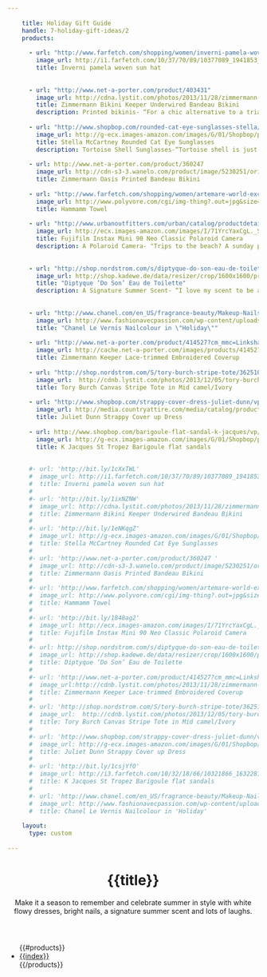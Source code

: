 ```yaml
---
 
    title: Holiday Gift Guide
    handle: 7-holiday-gift-ideas/2
    products:
 
      - url: "http://www.farfetch.com/shopping/women/inverni-pamela-woven-sun-hat-item-10377089.aspx?storeid=9319"
        image_url: http://i1.farfetch.com/10/37/70/89/10377089_1941853_800.jpg  
        title: Inverni pamela woven sun hat 
 
 
      - url: "http://www.net-a-porter.com/product/403431"
        image_url: http://cdna.lystit.com/photos/2013/11/28/zimmermann-blue-keeper-underwired-bandeau-bikini-product-1-15366870-733970995_large_flex.jpeg 
        title: Zimmermann Bikini Keeper Underwired Bandeau Bikini 
        description: Printed bikinis- “For a chic alternative to a triangle string bikini, opt for a bandeau style top. These beautifully printed bow bandeau bikini’s from Zimmermann are a simple yet stylish print to embrace the summer vibes.” -- Aubrey from TheLoveAssembly 
  
      - url: "http://www.shopbop.com/rounded-cat-eye-sunglasses-stella/vp/v=1/845524441959527.htm"
        image_url: http://g-ecx.images-amazon.com/images/G/01/Shopbop/p/pcs/products/stela/stela2014122552/stela2014122552_q3_1-0.jpg  
        title: Stella McCartney Rounded Cat Eye Sunglasses
        description: Tortoise Shell Sunglasses-“Tortoise shell is just as neutral as black. Pairing them back with your wardrobe is as easy as a pair of black sunglasses, only they add a hint of subtle cool.” -- Aubrey from TheLoveAssembly
      
      - url: http://www.net-a-porter.com/product/360247
        image_url: http://cdn-s3-3.wanelo.com/product/image/5230251/original.jpg 
        title: Zimmermann Oasis Printed Bandeau Bikini
 
      - url: "http://www.farfetch.com/shopping/women/artemare-world-exclusive-hammam-towel-item-10562310.aspx?storeid=9352"
        image_url: http://www.polyvore.com/cgi/img-thing?.out=jpg&size=l&tid=96770507 
        title: Hammamm Towel 
 
      - url: "http://www.urbanoutfitters.com/urban/catalog/productdetail.jsp?id=30664908"
        image_url: http://ecx.images-amazon.com/images/I/71YrcYaxCgL._SL1500_.jpg 
        title: Fujifilm Instax Mini 90 Neo Classic Polaroid Camera
        description: A Polaroid Camera- "Trips to the beach? A sunday picnic for lunch.? The new Instax Mini 90 by Fuji doesn't only look stylish but is the perfect companion to take along to all your summer soirees and adventures. With new features like double exposure, macro mode and high performance flash, every kind of photographer can snap memories creatively and have them developed in an instant." -- Aubrey from TheLoveAssembly
        
 
      - url: "http://shop.nordstrom.com/s/diptyque-do-son-eau-de-toilette/3317810"
        image_url: http://shop.kadewe.de/data/resizer/crop/1600x1600/products/dosonedt50_original.jpg 
        title: "Diptyque ‘Do Son’ Eau de Toilette"
        description: A Signature Summer Scent- “I love my scent to be a reflection of each season. For the cooler months - a warm, slightly masculine scent and in the warmer months - fresh, floral and light.” -- Aubrey from TheLoveAssembly 
        
 
      - url: "http://www.chanel.com/en_US/fragrance-beauty/Makeup-Nails-LE-VERNIS-89314"
        image_url: http://www.fashionavecpassion.com/wp-content/uploads/2012/05/Chanel-Summer-2012-Le-Vernis-Nail-Colour.jpg 
        title: "Chanel Le Vernis Nailcolour in \"Holiday\""
 
      - url: "http://www.net-a-porter.com/product/414527?cm_mmc=LinkshareUK-_-QFGLnEolOWg-_-Custom-_-LinkBuilder&siteID=QFGLnEolOWg-Z7avHiLd2KoXwB.7lVFIPw"
        image_url: http://cache.net-a-porter.com/images/products/414527/414527_in_pp.jpg
        title: Zimmermann Keeper Lace-trimmed Embroidered Coverup
 
      - url: "http://shop.nordstrom.com/S/tory-burch-stripe-tote/3625101?origin=keywordsearch"
        image_url:  http://cdnb.lystit.com/photos/2013/12/05/tory-burch-mid-camel-ivory-stripe-tote-product-1-15928422-888107185_large_flex.jpeg 
        title: Tory Burch Canvas Stripe Tote in Mid camel/Ivory
 
      - url: "http://www.shopbop.com/strappy-cover-dress-juliet-dunn/vp/v=1/1562519778.htm?folderID=2534374302072409&fm=other-shopbysize&colorId=10784"
        image_url: http://media.countryattire.com/media/catalog/product/cache/1/small_image/200x246/9df78eab33525d08d6e5fb8d27136e95/j/u/juliett-dunn-cotton-camisole-dress-7032---white-gold-1.jpg
        title: Juliet Dunn Strappy Cover up Dress
 
      - url: http://www.shopbop.com/barigoule-flat-sandal-k-jacques/vp/v=1/1582599501.htm?fm=search-shopbysize
        image_url: http://g-ecx.images-amazon.com/images/G/01/Shopbop/p/pcs/products/kjaqu/kjaqu4003916680/kjaqu4003916680_q3_1-0.jpg
        title: K Jacques St Tropez Barigoule flat sandals
 
 
      #- url: 'http://bit.ly/1cXxTWL'
      #  image_url: http://i1.farfetch.com/10/37/70/89/10377089_1941853_800.jpg  
      #  title: Inverni pamela woven sun hat 
      #
      #- url: 'http://bit.ly/1ixNZNW'
      #  image_url: http://cdna.lystit.com/photos/2013/11/28/zimmermann-blue-keeper-underwired-bandeau-bikini-product-1-15366870-733970995_large_flex.jpeg 
      #  title: Zimmermann Bikini Keeper Underwired Bandeau Bikini 
      #
      #- url: 'http://bit.ly/1eNKqgZ'
      #  image_url: http://g-ecx.images-amazon.com/images/G/01/Shopbop/p/pcs/products/stela/stela2014122552/stela2014122552_q3_1-0.jpg  
      #  title: Stella McCartney Rounded Cat Eye Sunglasses
      #
      #- url: 'http://www.net-a-porter.com/product/360247 '
      #  image_url: http://cdn-s3-3.wanelo.com/product/image/5230251/original.jpg 
      #  title: Zimmermann Oasis Printed Bandeau Bikini
      #
      #- url: 'http://www.farfetch.com/shopping/women/artemare-world-exclusive-hammam-towel-item-10562310.aspx?storeid=9352'
      #  image_url: http://www.polyvore.com/cgi/img-thing?.out=jpg&size=l&tid=96770507 
      #  title: Hammamm Towel 
      #
      #- url: 'http://bit.ly/1848ag2'
      #  image_url: http://ecx.images-amazon.com/images/I/71YrcYaxCgL._SL1500_.jpg 
      #  title: Fujifilm Instax Mini 90 Neo Classic Polaroid Camera
      #
      #- url: http://shop.nordstrom.com/s/diptyque-do-son-eau-de-toilette/3317810
      #  image_url: http://shop.kadewe.de/data/resizer/crop/1600x1600/products/dosonedt50_original.jpg 
      #  title: Diptyque ‘Do Son’ Eau de Toilette
      #
      #- url: 'http://www.net-a-porter.com/product/414527?cm_mmc=LinkshareUK-_-QFGLnEolOWg-_-Custom-_-LinkBuilder&siteID=QFGLnEolOWg-Z7avHiLd2KoXwB.7lVFIPw '
      #  image_url:http://cdnb.lystit.com/photos/2013/11/28/zimmermann-white-keeper-lacetrimmed-embroidered-cotton-coverup-product-1-15366779-706705450_large_flex.jpeg 
      #  title: Zimmermann Keeper Lace-trimmed Embroidered Coverup
      #
      #- url: 'http://shop.nordstrom.com/S/tory-burch-stripe-tote/3625101?origin=keywordsearch'
      #  image_url:  http://cdnb.lystit.com/photos/2013/12/05/tory-burch-mid-camel-ivory-stripe-tote-product-1-15928422-888107185_large_flex.jpeg 
      #  title: Tory Burch Canvas Stripe Tote in Mid camel/Ivory
      #
      #- url: 'http://www.shopbop.com/strappy-cover-dress-juliet-dunn/vp/v=1/1562519778.htm?folderID=2534374302072409&fm=other-shopbysize&colorId=10784 '
      #  image_url: http://g-ecx.images-amazon.com/images/G/01/Shopbop/p/pcs/products/jdunn/jdunn3000810784/jdunn3000810784_q3_1-0.jpg 
      #  title: Juliet Dunn Strappy Cover up Dress
      #
      #- url: 'http://bit.ly/1csjYfO'
      #  image_url: http://i3.farfetch.com/10/32/18/66/10321866_1632281_800.jpg 
      #  title: K Jacques St Tropez Barigoule flat sandals
      #
      #- url: 'http://www.chanel.com/en_US/fragrance-beauty/Makeup-Nails-LE-VERNIS-89314'
      #  image_url: http://www.fashionavecpassion.com/wp-content/uploads/2012/05/Chanel-Summer-2012-Le-Vernis-Nail-Colour.jpg 
      #  title: Chanel Le Vernis Nailcolour in 'Holiday' 
      
    layout:
      type: custom
 
---
```

<div class="content">
  <header>
    <h1 class="title">{{title}}</h1>
    <div class="description">
      Make it a season to remember and celebrate summer in style with white flowy  dresses, bright nails, a signature summer scent and lots of laughs. 
    </div>
  </header>
  <ul id="story7-products">
    {{#products}}
      <li>
        <a href="{{url}}" class="hotspot product" title="{{title}}" data-track="hotspot:click" >
          <div class="image" style="background-image:url('{{image_url}}')"></div>
          <span class="tag">{{index}}</span>
        </a>
      </li>
    {{/products}}
  </ul>
</div>